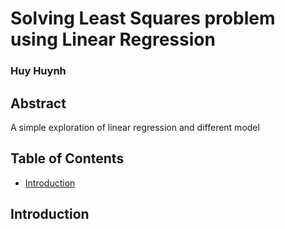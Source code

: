 # Solving Least Squares problem using Linear Regression
### Huy Huynh

## Abstract
A simple exploration of linear regression and different model 

## Table of Contents
- [Introduction](#introduction)


## Introduction
